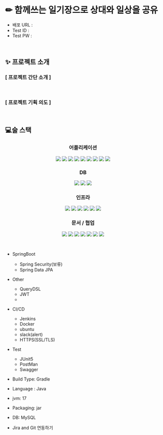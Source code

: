 # ✏ 함께쓰는 일기장으로 상대와 일상을 공유

- 배포 URL : 
- Test ID : 
- Test PW : 

<br>

## ✨ 프로젝트 소개

### [ 프로젝트 간단 소개 ]

<br/>

### [ 프로젝트 기획 의도 ]

<br/>

## 💻술 스택

<h3 align="center">어플리케이션</h3>

<p align="center">

<img src="https://img.shields.io/badge/Java 17-008FC7?style=for-the-badge&logo=Java&logoColor=white"/>
<img src="https://img.shields.io/badge/Spring Boot#6DB33F?style=for-the-badge&logo=Sprinng Boot&logoColor=white">
<img src="https://img.shields.io/badge/Spring Security-6DB33F?style=for-the-badge&logo=Spring Security&logoColor=white"/>
<img src="https://img.shields.io/badge/Spring Data JPA-6DB33F?style=for-the-badge&logo=JPA&logoColor=white"/>

<img src="https://img.shields.io/badge/-QueryDSL-blue?style=for-the-badge"/>
<img src="https://img.shields.io/badge/Gradle-02303A?style=for-the-badge&logo=Gradle&logoColor=white"/>
<img src="https://img.shields.io/badge/Junit-25A162?style=for-the-badge&logo=Junit5&logoColor=white"/>

<img src="https://img.shields.io/badge/Mockito-FF9900?style=for-the-badge&logo=Mockito&logoColor=white"/>
<img src="https://img.shields.io/badge/JSON Web Tokens-000000?style=for-the-badge&logo=JSON Web Tokens&logoColor=white"/>

</p>


<h3 align="center">DB</h3>

<p align="center">  
<img src="https://img.shields.io/badge/mysql-%2300f.svg?style=for-the-badge&logo=mysql&logoColor=white"/>
<img src="https://img.shields.io/badge/redis-%23DD0031.svg?style=for-the-badge&logo=redis&logoColor=white"/>
<img src="https://img.shields.io/badge/MongoDB-%234ea94b.svg?style=for-the-badge&logo=mongodb&logoColor=white"/>

</p>

<h3 align="center">인프라</h3>

<p align="center">   

<img src="https://img.shields.io/badge/Jenkins-D24939?style=for-the-badge&logo=Jenkins&logoColor=white"/>
<img src="https://img.shields.io/badge/docker-%230db7ed.svg?style=for-the-badge&logo=docker&logoColor=white"/>
<img src="https://img.shields.io/badge/Amazon EC2-FF9900?style=for-the-badge&logo=Amazon EC2&logoColor=white"/>
<img src="https://img.shields.io/badge/Amazon RDS-527FFF?style=for-the-badge&logo=Amazon RDS&logoColor=white"/>
<img src="https://img.shields.io/badge/amazoncloudwatch-FF4F8B?style=for-the-badge&logo=amazoncloudwatch&logoColor=white"/>
<img src="https://img.shields.io/badge/awslambda-FF9900?style=for-the-badge&logo=awslambda&logoColor=white"/>

</p>

<h3 align="center">문서 / 협업</h3>

<p align="center">   

<img src="https://img.shields.io/badge/swagger-85EA2D?style=for-the-badge&logo=swagger&logoColor=white"/>
<img src="https://img.shields.io/badge/Notion-000000?style=for-the-badge&logo=Notion&logoColor=white"/>
<img src="https://img.shields.io/badge/Git-F05032.svg?style=for-the-badge&logo=Git&logoColor=white"/>
<img src="https://img.shields.io/badge/GitHub-181717.svg?style=for-the-badge&logo=GitHub&logoColor=white"/>
<img src="https://img.shields.io/badge/Slack-4A154B?style=for-the-badge&logo=Slack&logoColor=white"/>
<img src="https://img.shields.io/badge/Postman-FF6C37.svg?style=for-the-badge&logo=Postman&logoColor=white"/>
<img src="https://img.shields.io/badge/sentry-362D59.svg?style=for-the-badge&logo=sentry&logoColor=white"/>

</p>

<br>

  
- SpringBoot
    - Spring Security(보류)
    - Spring Data JPA
- Other
    - QueryDSL
    - JWT
    - 
- CI/CD
    - Jenkins
    - Docker
    - ubuntu
    - slack(alert)
    - HTTPS(SSL/TLS)
- Test
    - JUnit5
    - PostMan
    - Swagger
- Build Type: Gradle
- Language : Java
- jvm: 17
- Packaging: jar
- DB: MySQL

- Jira and Git 연동하기
